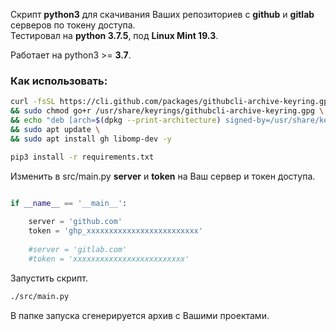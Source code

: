 Скрипт **python3** для скачивания Ваших репозиториев с **github** и **gitlab** серверов по токену доступа.  
Тестировал на **python 3.7.5**, под **Linux Mint 19.3**.   

Работает на python3 >= **3.7**.

### Как использовать:

```bash
curl -fsSL https://cli.github.com/packages/githubcli-archive-keyring.gpg | sudo dd of=/usr/share/keyrings/githubcli-archive-keyring.gpg \
&& sudo chmod go+r /usr/share/keyrings/githubcli-archive-keyring.gpg \
&& echo "deb [arch=$(dpkg --print-architecture) signed-by=/usr/share/keyrings/githubcli-archive-keyring.gpg] https://cli.github.com/packages stable main" | sudo tee /etc/apt/sources.list.d/github-cli.list > /dev/null \
&& sudo apt update \
&& sudo apt install gh libomp-dev -y

pip3 install -r requirements.txt

```

Изменить в src/main.py **server** и **token** на Ваш сервер и токен доступа.
```python

if __name__ == '__main__':
    
    server = 'github.com'
    token = 'ghp_xxxxxxxxxxxxxxxxxxxxxxxxx'
    
    #server = 'gitlab.com'
    #token = 'xxxxxxxxxxxxxxxxxxxxxxxxx'

```

Запустить скрипт.

```bash
./src/main.py
```

В папке запуска сгенерируется архив с Вашими проектами.

